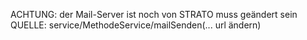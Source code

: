 ACHTUNG: der Mail-Server ist noch von STRATO muss geändert sein
QUELLE: service/MethodeService/mailSenden(... url ändern)
